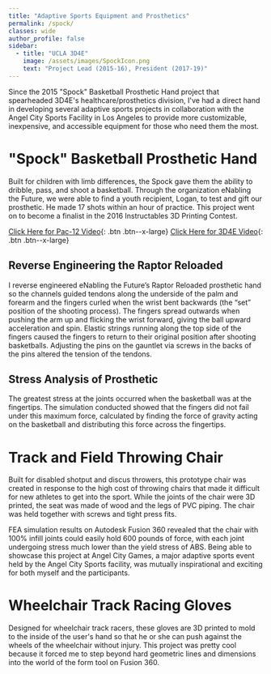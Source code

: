 ```yaml
---
title: "Adaptive Sports Equipment and Prosthetics"
permalink: /spock/
classes: wide
author_profile: false
sidebar:
  - title: "UCLA 3D4E"
    image: /assets/images/SpockIcon.png
    text: "Project Lead (2015-16), President (2017-19)"
---
```


Since the 2015 "Spock" Basketball Prosthetic Hand project that spearheaded 3D4E's healthcare/prosthetics division, I've had a direct hand in developing several adaptive sports projects in collaboration with the Angel City Sports Facility in Los Angeles to provide more customizable, inexpensive, and accessible equipment for those who need them the most.

# "Spock" Basketball Prosthetic Hand

Built for children with limb differences, the Spock gave them the ability to dribble, pass, and shoot a basketball. Through the organization eNabling the Future, we were able to find a youth recipient, Logan, to test and gift our prosthetic. He made 17 shots within an hour of practice. This project went on to become a finalist in the 2016 Instructables 3D Printing Contest. 

[Click Here for Pac-12 Video](https://www.youtube.com/watch?v=Gq1toJm_MgU&ab_channel=Pac-12){: .btn .btn--x-large}
[Click Here for 3D4E Video](https://www.youtube.com/watch?v=ECb67Tlm_jA&ab_channel=JoeBruin){: .btn .btn--x-large}

## Reverse Engineering the Raptor Reloaded

I reverse engineered eNabling the Future’s Raptor Reloaded prosthetic hand so the channels guided tendons along the underside of the palm and forearm and the fingers curled when the wrist bent backwards (the “set” position of the shooting process). The fingers spread outwards when pushing the arm up and flicking the wrist forward, giving the ball upward acceleration and spin. Elastic strings running along the top side of the fingers caused the fingers to return to their original position after shooting basketballs. Adjusting the pins on the gauntlet via screws in the backs of the pins altered the tension of the tendons.

## Stress Analysis of Prosthetic

The greatest stress at the joints occurred when the basketball was at the fingertips. The simulation conducted showed that the fingers did not fail under this maximum force, calculated by finding the force of gravity acting on the basketball and distributing this force across the fingertips.

# Track and Field Throwing Chair

Built for disabled shotput and discus throwers, this prototype chair was created in response to the high cost of throwing chairs that made it difficult for new athletes to get into the sport. While the joints of the chair were 3D printed, the seat was made of wood and the legs of PVC piping. The chair was held together with screws and tight press fits.

FEA simulation results on Autodesk Fusion 360 revealed that the chair with 100% infill joints could easily hold 600 pounds of force, with each joint undergoing stress much lower than the yield stress of ABS. Being able to showcase this project at Angel City Games, a major adaptive sports event held by the Angel City Sports facility, was mutually inspirational and exciting for both myself and the participants.

# Wheelchair Track Racing Gloves

Designed for wheelchair track racers, these gloves are 3D printed to mold to the inside of the user's hand so that he or she can push against the wheels of the wheelchair without injury. This project was pretty cool because it forced me to step beyond hard geometric lines and dimensions into the world of the form tool on Fusion 360.